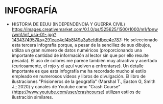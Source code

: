 # INFOGRAFÍA
- HISTORIA DE EEUU (INDEPENDENCIA Y GUERRA CIVIL)
https://images.creativemarket.com/0.1.0/ps/525625/1500/1000/m1/fpnw/wm1/inf_usa-01-.jpg?1434374957&s=291eae4cf4b8f49a3a5efdfdbce4e787: He seleccionado esta tercera infografía porque, a pesar de la sencillez de sus dibujos, utiliza un gran número de datos numéricos (proporcionando una importante cantidad de información al lector sin que por ello resulte pesada). El uso de colores me parece también muy atractivo y acertado (curiosamente, el rojo y el azul vuelven a enfrentarse). Un detalle importante es que esta infografía me ha recordado mucho al estilo empleado en numerosos vídeos y libros de divulgación. El libro de ilustraciones "Prisioneros de la geografía" (Marshal T., Easton G, Smith J.; 2020) y canales de Youtube como "Crash Course" (https://www.youtube.com/user/crashcourse) utilizan estilos de ilustración similares.


